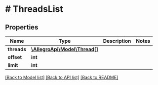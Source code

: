 # # ThreadsList

## Properties

Name | Type | Description | Notes
------------ | ------------- | ------------- | -------------
**threads** | [**\AllegroApi\Model\Thread[]**](Thread.md) |  |
**offset** | **int** |  |
**limit** | **int** |  |

[[Back to Model list]](../../README.md#models) [[Back to API list]](../../README.md#endpoints) [[Back to README]](../../README.md)
